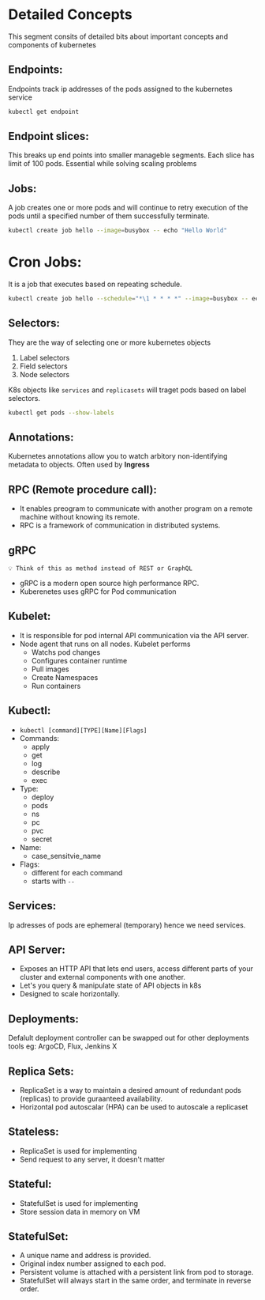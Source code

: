 # Detailed Concepts

This segment consits of detailed bits about important concepts and components of kubernetes

## Endpoints:
Endpoints track ip addresses of the pods assigned to the kubernetes service
```bash
kubectl get endpoint
```

## Endpoint slices:
This breaks up end points into smaller manageble segments. Each slice has limit of 100 pods. Essential while solving scaling problems

## Jobs:
A job creates one or more pods and will continue to retry execution of the pods until a specified number of them successfully terminate.
```bash
kubectl create job hello --image=busybox -- echo "Hello World"
```

# Cron Jobs:
It is a job that executes based on repeating schedule.

```bash
kubectl create job hello --schedule="*\1 * * * *" --image=busybox -- echo "Hello World"
```

## Selectors:
They are the way of selecting one or more kubernetes objects
1. Label selectors
2. Field selectors
3. Node selectors

K8s objects like `services` and `replicasets` will traget  pods based on label selectors.

```bash
kubectl get pods --show-labels
```

## Annotations:
Kubernetes annotations allow you to watch arbitory non-identifying metadata to objects. Often used by **Ingress**

## RPC (Remote procedure call):
- It enables preogram to communicate with another program on a remote machine without knowing its remote.
- RPC is a framework of communication in distributed systems.

## gRPC
```💡 Think of this as method instead of REST or GraphQL```

- gRPC is a modern open source high performance RPC. 
- Kuberenetes uses gRPC for Pod communication

## Kubelet:
- It is responsible for pod internal API communication via the API server.
- Node agent that runs on all nodes. Kubelet performs
    - Watchs pod changes
    - Configures container runtime
    - Pull images
    - Create Namespaces
    - Run containers

## Kubectl:
- `kubectl [command][TYPE][Name][Flags]`
- Commands: 
    - apply
    - get
    - log
    - describe
    - exec
- Type:
    - deploy
    - pods
    - ns
    - pc
    - pvc
    - secret
- Name:
    - case_sensitvie_name
- Flags:
    - different for each command
    - starts with `--`

## Services:
Ip adresses of pods are ephemeral (temporary) hence we need services.

## API Server:
- Exposes an HTTP API that lets end users, access different parts of your cluster and external components with one another.
- Let's you query & manipulate state of API objects in k8s
- Designed to scale horizontally.

## Deployments:
Defalult deployment controller can be swapped out for other deployments tools eg: ArgoCD, Flux, Jenkins X

## Replica Sets:
- ReplicaSet is a way to maintain a desired amount of redundant pods (replicas) to provide guraanteed availability.
- Horizontal pod autoscalar (HPA) can be used to autoscale a replicaset

## Stateless:
- ReplicaSet is used for implementing
- Send request to any server, it doesn't matter

## Stateful:
- StatefulSet is used for implementing
- Store session data in memory on VM

## StatefulSet:
- A unique name and address is provided.
- Original index number assigned to each pod.
- Persistent volume is attached with a persistent link from pod to storage.
- StatefulSet will always start in the same order, and terminate in reverse order.
